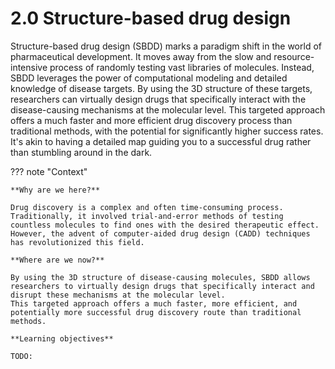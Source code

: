 # 2.0 Structure-based drug design

Structure-based drug design (SBDD) marks a paradigm shift in the world of pharmaceutical development.
It moves away from the slow and resource-intensive process of randomly testing vast libraries of molecules.
Instead, SBDD leverages the power of computational modeling and detailed knowledge of disease targets.
By using the 3D structure of these targets, researchers can virtually design drugs that specifically interact with the disease-causing mechanisms at the molecular level.
This targeted approach offers a much faster and more efficient drug discovery process than traditional methods, with the potential for significantly higher success rates.
It's akin to having a detailed map guiding you to a successful drug rather than stumbling around in the dark.

??? note "Context"

    **Why are we here?**

    Drug discovery is a complex and often time-consuming process.
    Traditionally, it involved trial-and-error methods of testing countless molecules to find ones with the desired therapeutic effect.
    However, the advent of computer-aided drug design (CADD) techniques has revolutionized this field.

    **Where are we now?**

    By using the 3D structure of disease-causing molecules, SBDD allows researchers to virtually design drugs that specifically interact and disrupt these mechanisms at the molecular level.
    This targeted approach offers a much faster, more efficient, and potentially more successful drug discovery route than traditional methods.

    **Learning objectives**

    TODO:
